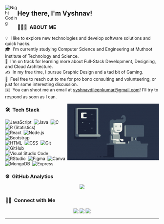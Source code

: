 <img alt="Night Coding" src="./assets/Hand%20Wave.gif" width='40' align="left"/><h2>Hey there, I'm Vyshnav!</h2>

<!-- ## 👋 &nbsp;Hey there! I'm Vyshnav -->

### 👨🏻‍💻 &nbsp;ABOUT ME

💡 &nbsp;I like to explore new technologies and develop software solutions and quick hacks.\
🎓 &nbsp;I'm currently studying Computer Science and Engineering at Muthoot Institute of Technology and Science.\
🌱 &nbsp;I'm on track for learning more about Full-Stack Development, Designing, and Cloud Architecture.\
✍️ &nbsp;In my free time, I pursue Graphic Design and a tad bit of Gaming.\
💬 &nbsp;Feel free to reach out to me for pro bono consulting and volunteering, or just for some interesting discussion.\
✉️ &nbsp;You can shoot me an email at vyshnavdileepkumar@gmail.com! I'll try to respond as soon as I can.

<img alt="Night Coding" src="https://raw.githubusercontent.com/AVS1508/AVS1508/master/assets/Night-Coding.gif" align="right"/>

### 🛠 &nbsp;Tech Stack

![JavaScript](https://img.shields.io/badge/-JavaScript-05122A?style=flat&logo=javascript)&nbsp;
![Java](https://img.shields.io/badge/-Java-05122A?style=flat&logo=Java&logoColor=FFA518)&nbsp;
![C](https://img.shields.io/badge/-C-05122A?style=flat&logo=C&logoColor=A8B9CC)&nbsp;
![R (Statistics)](https://img.shields.io/badge/-R-05122A?style=flat&logo=R&logoColor=276DC3)\
![React](https://img.shields.io/badge/-React-05122A?style=flat&logo=react)&nbsp;
![Node.js](https://img.shields.io/badge/-Node.js-05122A?style=flat&logo=node.js)&nbsp;
![Bootstrap](https://img.shields.io/badge/-Bootstrap-05122A?style=flat&logo=bootstrap&logoColor=563D7C)\
![HTML](https://img.shields.io/badge/-HTML-05122A?style=flat&logo=HTML5)&nbsp;
![CSS](https://img.shields.io/badge/-CSS-05122A?style=flat&logo=CSS3&logoColor=1572B6)&nbsp;
![Git](https://img.shields.io/badge/-Git-05122A?style=flat&logo=git)&nbsp;
![GitHub](https://img.shields.io/badge/-GitHub-05122A?style=flat&logo=github)&nbsp;
![Visual Studio Code](https://img.shields.io/badge/-Visual%20Studio%20Code-05122A?style=flat&logo=visual-studio-code&logoColor=007ACC)&nbsp;
![RStudio](https://img.shields.io/badge/-RStudio-05122A?style=flat&logo=rstudio)&nbsp;
![Figma](https://img.shields.io/badge/-Figma-05122A?style=flat&logo=figma-ide&logoColor=2C2255)&nbsp;
![Canva](https://img.shields.io/badge/-Canva-05122A?style=flat&logo=canva-ide&logoColor=2C2255)&nbsp;
![MongoDB](https://img.shields.io/badge/-MongoDB-05122A?style=flat&logo=MongoDB-ide&logoColor=2C2255)&nbsp;
![Express](https://img.shields.io/badge/-Express-05122A?style=flat&logo=express-ide&logoColor=2C2255)&nbsp;

### ⚙️ &nbsp;GitHub Analytics

<p align="center">
<a href="https://github.com/vyshnvdkmr">
  <img height="180em" src="https://github-readme-stats-eight-theta.vercel.app/api?username=vyshnvdkmr&show_icons=true&theme=algolia&include_all_commits=true&count_private=true"/>
<!--  <img height="180em" src="https://github-readme-stats-eight-theta.vercel.app/api/top-langs/?username=vyshnvdkmr&layout=compact&langs_count=8&theme=algolia"/>-->
</a>
</p>

### 🤝🏻 &nbsp;Connect with Me

<p align="center">
<!--<a href="https://"><img src=""/></a>-->
<a href="https://www.linkedin.com/in/vyshnav-d-kumar-836160229/"><img src="https://img.shields.io/badge/-LinkedIn-0077B5?style=flat&logo=Linkedin&logoColor=white"/></a>
<a href="mailto:vyshnavdileepkumar@gmail.com"><img src="https://img.shields.io/badge/-Gmail-D14836?style=flat&logo=Gmail&logoColor=white"/></a>
<a href="https://www.instagram.com/_yorozuya.no.vysh_/"><img src="https://img.shields.io/badge/-Instagram-E4405F?style=flat&logo=Instagram&logoColor=white"/></a>
</p>

-----
